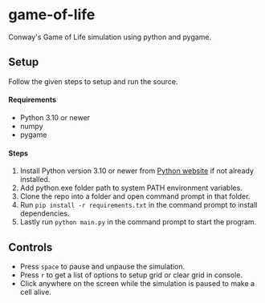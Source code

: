 # game-of-life
Conway's Game of Life simulation using python and pygame.

## Setup

Follow the given steps to setup and run the source.

#### Requirements

- Python 3.10 or newer
- numpy
- pygame

#### Steps

1. Install Python version 3.10 or newer from [Python website](https://python.org/downloads) if not already installed.
2. Add python.exe folder path to system PATH environment variables.
3. Clone the repo into a folder and open command prompt in that folder.
3. Run `pip install -r requirements.txt` in the command prompt to install dependencies.
4. Lastly run `python main.py` in the command prompt to start the program.

## Controls

- Press `space` to pause and unpause the simulation.
- Press `r` to get a list of options to setup grid or clear grid in console.
- Click anywhere on the screen while the simulation is paused to make a cell alive.
